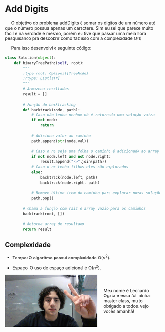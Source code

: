 # Add Digits

&nbsp;&nbsp;&nbsp;&nbsp; O objetivo do problema addDigits é somar os digitos de um número até que o número possua apenas um caractere. Sim eu sei que parece muito fácil e na verdade é mesmo, porém eu tive que passar uma meia hora pesquisando pra descobrir como faz isso com a complexidade O(1)

&nbsp;&nbsp;&nbsp;&nbsp; Para isso desenvolvi o seguinte código: 

```python
class Solution(object):
    def binaryTreePaths(self, root):
        """
        :type root: Optional[TreeNode]
        :rtype: List[str]
        """
        # Armazena resultados
        result = []
        
        # Função do backtracking
        def backtrack(node, path):
            # Caso não tenha nenhum nó é retornada uma solução vaiza
            if not node:
                return

            # Adiciona valor ao caminho
            path.append(str(node.val))

            # Caso o nó seja uma folha o caminho é adicionado ao array de resultados
            if not node.left and not node.right:
                result.append("->".join(path))
            # Caso o nó tenha filhos eles são explorados
            else:
                backtrack(node.left, path)
                backtrack(node.right, path)

            # Remove último item do caminho para explorar novas soluções
            path.pop()

        # Chama a função com raiz e array vazio para os caminhos
        backtrack(root, [])

        # Retorna array de resultado
        return result
```

## Complexidade
- Tempo: O algoritmo possui complexidade O($n^2$).

- Espaço: O uso de espaço adicional é O($n^2$).

<div style="display: flex; align-items: center; justify-content: center;">
    <img src="leoogata50.jpg" alt="leoogata" style="width: 300px; height: auto; margin-right: 20px;">
    <div>
        <p>Meu nome é Leonardo Ogata e essa foi minha master class, muito obrigado a todos, vejo vocês amanhã!</p>
    </div>
</div>
